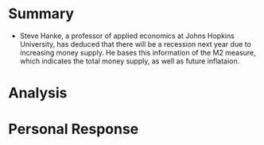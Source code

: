 # Summary
- Steve Hanke, a professor of applied economics at Johns Hopkins University, has deduced that there will be a recession next year due to increasing money supply. He bases this information of the M2 measure, which indicates the total money supply, as well as future inflataion. 
# Analysis
# Personal Response

